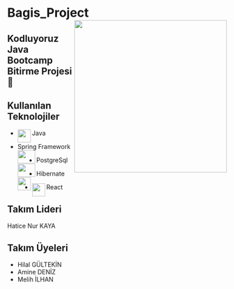 # Bagis_Project <img align="right"  width="350px" src="https://blog.papara.com/content/images/size/w1500/2021/02/Bagis-Blog.jpg" />



Kodluyoruz Java Bootcamp Bitirme Projesi 🚀
---
## 


Kullanılan Teknolojiler
-----
- Java  <img align="left" height="30" width="30" src="https://img.utdstc.com/icon/d54/e1c/d54e1ca541ba7a220d54b2b0b39f450df49e42aeb848cd1552d02bfa89e17847:200" />



- Spring Framework  <img align="left" height="30" width="40" src="https://spring.io/images/spring-logo-9146a4d3298760c2e7e49595184e1975.svg" />


- PostgreSql     <img align="left" height="30" width="40" src="https://upload.wikimedia.org/wikipedia/commons/thumb/2/29/Postgresql_elephant.svg/540px-Postgresql_elephant.svg.png" />

- Hibernate   <img align="left" height="30" width="30" src="https://mpng.subpng.com/20180920/ztj/kisspng-hibernate-object-relational-mapping-java-spring-fr-hibernate-logo-svg-vector-amp-png-transparent-5ba41dd3b8a7a2.2688692915374821957564.jpg" />

- React   <img align="left" height="30"  src="https://miro.medium.com/max/2400/1*aLg1-G2UAlaKpBopRnmCRg.png" />




Takım Lideri
--
Hatice Nur KAYA

Takım Üyeleri
--
- Hilal GÜLTEKİN
- Amine DENİZ
- Melih İLHAN 


